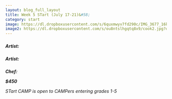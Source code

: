 ```yaml
---
layout: blog_full_layout
title: Week 5 STart (July 17-21)&#58; 
category: start
image: https://dl.dropboxusercontent.com/s/6quxmwyv7fd290c/IMG_3677_16k.jpg?dl=0
image2: https://dl.dropboxusercontent.com/s/ou8ntslhgqtq8x9/cook2.jpg?dl=0
---
```


### 

### 



**_Artist:_** 
 

### 



**_Artist:_** 


### 


**_Chef:_** 

**_$450_**

*STart CAMP is open to CAMPers entering grades 1-5*
